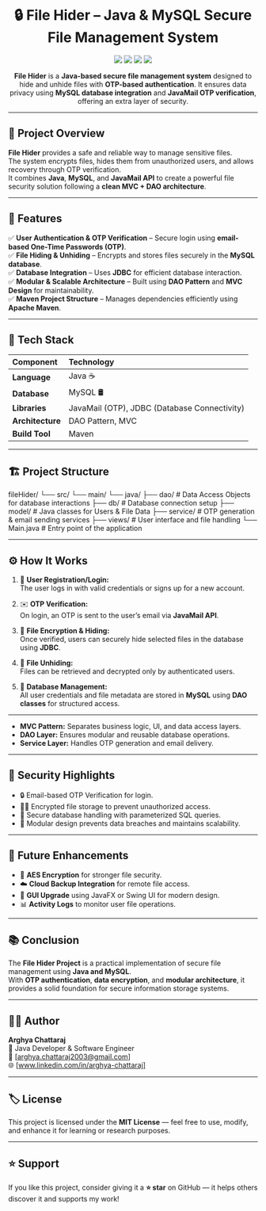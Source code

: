 <h1 align="center">🔒 File Hider – Java & MySQL Secure File Management System</h1>

<p align="center">
  <img src="https://img.shields.io/badge/Language-Java-orange?style=for-the-badge&logo=java&logoColor=white" />
  <img src="https://img.shields.io/badge/Database-MySQL-blue?style=for-the-badge&logo=mysql&logoColor=white" />
  <img src="https://img.shields.io/badge/Architecture-MVC%20%26%20DAO-green?style=for-the-badge" />
  <img src="https://img.shields.io/badge/Build-Maven-red?style=for-the-badge&logo=apachemaven&logoColor=white" />
</p>

<p align="center">
<b>File Hider</b> is a <b>Java-based secure file management system</b> designed to hide and unhide files with <b>OTP-based authentication</b>.  
It ensures data privacy using <b>MySQL database integration</b> and <b>JavaMail OTP verification</b>, offering an extra layer of security.
</p>

---

## 📌 Project Overview

**File Hider** provides a safe and reliable way to manage sensitive files.  
The system encrypts files, hides them from unauthorized users, and allows recovery through OTP verification.  
It combines **Java**, **MySQL**, and **JavaMail API** to create a powerful file security solution following a **clean MVC + DAO architecture**.

---

## 🚀 Features

✅ **User Authentication & OTP Verification** – Secure login using **email-based One-Time Passwords (OTP)**.  
✅ **File Hiding & Unhiding** – Encrypts and stores files securely in the **MySQL database**.  
✅ **Database Integration** – Uses **JDBC** for efficient database interaction.  
✅ **Modular & Scalable Architecture** – Built using **DAO Pattern** and **MVC Design** for maintainability.  
✅ **Maven Project Structure** – Manages dependencies efficiently using **Apache Maven**.  

---

## 🧩 Tech Stack

| Component | Technology |
|:-----------|:------------|
| **Language** | Java ☕ |
| **Database** | MySQL 🛢️ |
| **Libraries** | JavaMail (OTP), JDBC (Database Connectivity) |
| **Architecture** | DAO Pattern, MVC |
| **Build Tool** | Maven |

---

## 🏗️ Project Structure

fileHider/
└── src/
└── main/
└── java/
├── dao/ # Data Access Objects for database interactions
├── db/ # Database connection setup
├── model/ # Java classes for Users & File Data
├── service/ # OTP generation & email sending services
├── views/ # User interface and file handling
└── Main.java # Entry point of the application

---

## ⚙️ How It Works

1. 👤 **User Registration/Login:**  
   The user logs in with valid credentials or signs up for a new account.

2. ✉️ **OTP Verification:**  
   On login, an OTP is sent to the user’s email via **JavaMail API**.

3. 🔐 **File Encryption & Hiding:**  
   Once verified, users can securely hide selected files in the database using **JDBC**.

4. 📂 **File Unhiding:**  
   Files can be retrieved and decrypted only by authenticated users.

5. 🧩 **Database Management:**  
   All user credentials and file metadata are stored in **MySQL** using **DAO classes** for structured access.

---


- **MVC Pattern:** Separates business logic, UI, and data access layers.  
- **DAO Layer:** Ensures modular and reusable database operations.  
- **Service Layer:** Handles OTP generation and email delivery.

---

## 🔐 Security Highlights

- 🔒 Email-based OTP Verification for login.  
- 🧑‍💻 Encrypted file storage to prevent unauthorized access.  
- 💾 Secure database handling with parameterized SQL queries.  
- 🧱 Modular design prevents data breaches and maintains scalability.

---

## 🧾 Future Enhancements

- 🧠 **AES Encryption** for stronger file security.  
- ☁️ **Cloud Backup Integration** for remote file access.  
- 📱 **GUI Upgrade** using JavaFX or Swing UI for modern design.  
- 📊 **Activity Logs** to monitor user file operations.  

---

## 📚 Conclusion

The **File Hider Project** is a practical implementation of secure file management using **Java and MySQL**.  
With **OTP authentication**, **data encryption**, and **modular architecture**, it provides a solid foundation for secure information storage systems.

---

## 👨‍💻 Author

**Arghya Chattaraj**  
💼 Java Developer & Software Engineer  
📧 [arghya.chattaraj2003@gmail.com]  
🌐 [www.linkedin.com/in/arghya-chattaraj]  

---

## 🏷️ License

This project is licensed under the **MIT License** — feel free to use, modify, and enhance it for learning or research purposes.

---

## ⭐ Support

If you like this project, consider giving it a **⭐ star** on GitHub — it helps others discover it and supports my work!



